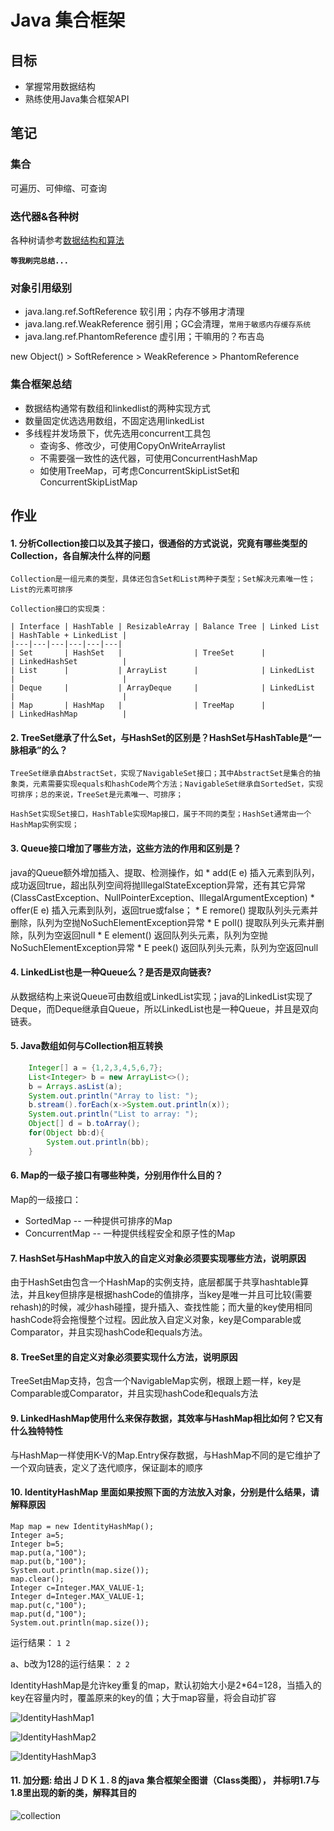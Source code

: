 # Java 集合框架
## 目标
* 掌握常用数据结构
* 熟练使用Java集合框架API

## 笔记
### 集合
可遍历、可伸缩、可查询
### 迭代器&各种树
各种树请参考[数据结构和算法](https://github.com/peanuts6/homework/tree/master/algorithm)

**`等我刷完总结...`**

### 对象引用级别
* java.lang.ref.SoftReference 软引用；内存不够用才清理
* java.lang.ref.WeakReference 弱引用；GC会清理，`常用于敏感内存缓存系统`
* java.lang.ref.PhantomReference 虚引用；干嘛用的？布吉岛

new Object() > SoftReference > WeakReference > PhantomReference

### 集合框架总结
* 数据结构通常有数组和linkedlist的两种实现方式
* 数量固定优选选用数组，不固定选用linkedList
* 多线程并发场景下，优先选用concurrent工具包
    * 查询多、修改少，可使用CopyOnWriteArraylist
    * 不需要强一致性的迭代器，可使用ConcurrentHashMap
    * 如使用TreeMap，可考虑ConcurrentSkipListSet和ConcurrentSkipListMap

## 作业
#### 1. 分析Collection接口以及其子接口，很通俗的方式说说，究竟有哪些类型的Collection，各自解决什么样的问题
    Collection是一组元素的类型，具体还包含Set和List两种子类型；Set解决元素唯一性；List的元素可排序
    
    Collection接口的实现类：

    | Interface | HashTable | ResizableArray | Balance Tree | Linked List | HashTable + LinkedList |
    |---|---|---|---|---|---|
    | Set       | HashSet   |                | TreeSet      |             | LinkedHashSet          |
    | List      |           | ArrayList      |              | LinkedList  |                        |
    | Deque     |           | ArrayDeque     |              | LinkedList  |                        |
    | Map       | HashMap   |                | TreeMap      |             | LinkedHashMap          |

#### 2. TreeSet继承了什么Set，与HashSet的区别是？HashSet与HashTable是“一脉相承”的么？
    TreeSet继承自AbstractSet，实现了NavigableSet接口；其中AbstractSet是集合的抽象类，元素需要实现equals和hashCode两个方法；NavigableSet继承自SortedSet，实现可排序；总的来说，TreeSet是元素唯一、可排序；

    HashSet实现Set接口，HashTable实现Map接口，属于不同的类型；HashSet通常由一个HashMap实例实现；

#### 3. Queue接口增加了哪些方法，这些方法的作用和区别是？
java的Queue额外增加插入、提取、检测操作，如
    * add(E e) 插入元素到队列，成功返回true，超出队列空间将抛IllegalStateException异常，还有其它异常(ClassCastException、NullPointerException、IllegalArgumentException)
    * offer(E e) 插入元素到队列，返回true或false；
    * E remore() 提取队列头元素并删除，队列为空抛NoSuchElementException异常
    * E poll() 提取队列头元素并删除，队列为空返回null
    * E element() 返回队列头元素，队列为空抛NoSuchElementException异常
    * E peek() 返回队列头元素，队列为空返回null

#### 4. LinkedList也是一种Queue么？是否是双向链表?
从数据结构上来说Queue可由数组或LinkedList实现；java的LinkedList实现了Deque，而Deque继承自Queue，所以LinkedList也是一种Queue，并且是双向链表。

#### 5. Java数组如何与Collection相互转换
```java
    Integer[] a = {1,2,3,4,5,6,7};
    List<Integer> b = new ArrayList<>();
    b = Arrays.asList(a);
    System.out.println("Array to list: ");
    b.stream().forEach(x->System.out.println(x));
    System.out.println("List to array: ");
    Object[] d = b.toArray();
    for(Object bb:d){
        System.out.println(bb);
    }
```

#### 6. Map的一级子接口有哪些种类，分别用作什么目的？
Map的一级接口：
* SortedMap -- 一种提供可排序的Map
* ConcurrentMap -- 一种提供线程安全和原子性的Map

#### 7. HashSet与HashMap中放入的自定义对象必须要实现哪些方法，说明原因
由于HashSet由包含一个HashMap的实例支持，底层都属于共享hashtable算法，并且key但排序是根据hashCode的值排序，当key是唯一并且可比较(需要rehash)的时候，减少hash碰撞，提升插入、查找性能；而大量的key使用相同hashCode将会拖慢整个过程。因此放入自定义对象，key是Comparable或Comparator，并且实现hashCode和equals方法。

#### 8. TreeSet里的自定义对象必须要实现什么方法，说明原因
TreeSet由Map支持，包含一个NavigableMap实例，根跟上题一样，key是Comparable或Comparator，并且实现hashCode和equals方法

#### 9. LinkedHashMap使用什么来保存数据，其效率与HashMap相比如何？它又有什么独特特性
与HashMap一样使用K-V的Map.Entry保存数据，与HashMap不同的是它维护了一个双向链表，定义了迭代顺序，保证副本的顺序

#### 10. IdentityHashMap 里面如果按照下面的方法放入对象，分别是什么结果，请解释原因
```
Map map = new IdentityHashMap();
Integer a=5;
Integer b=5;
map.put(a,"100");
map.put(b,"100");
System.out.println(map.size());
map.clear();
Integer c=Integer.MAX_VALUE-1;
Integer d=Integer.MAX_VALUE-1;
map.put(c,"100");
map.put(d,"100");
System.out.println(map.size());
```
运行结果：
    ```
    1
    2
    ```

a、b改为128的运行结果：
    ```
    2
    2
    ```

IdentityHashMap是允许key重复的map，默认初始大小是2*64=128，当插入的key在容量内时，覆盖原来的key的值；大于map容量，将会自动扩容

![IdentityHashMap1](/java/foundationalJava/doc/images/f03_01.png)

![IdentityHashMap2](/java/foundationalJava/doc/images/f03_02.png)

![IdentityHashMap3](/java/foundationalJava/doc/images/f03_03.png)


#### 11. 加分题: 给出ＪＤＫ１.８的java 集合框架全图谱（Class类图）， 并标明1.7与1.8里出现的新的类，解释其目的

![collection](/java/foundationalJava/doc/images/collection.png)
